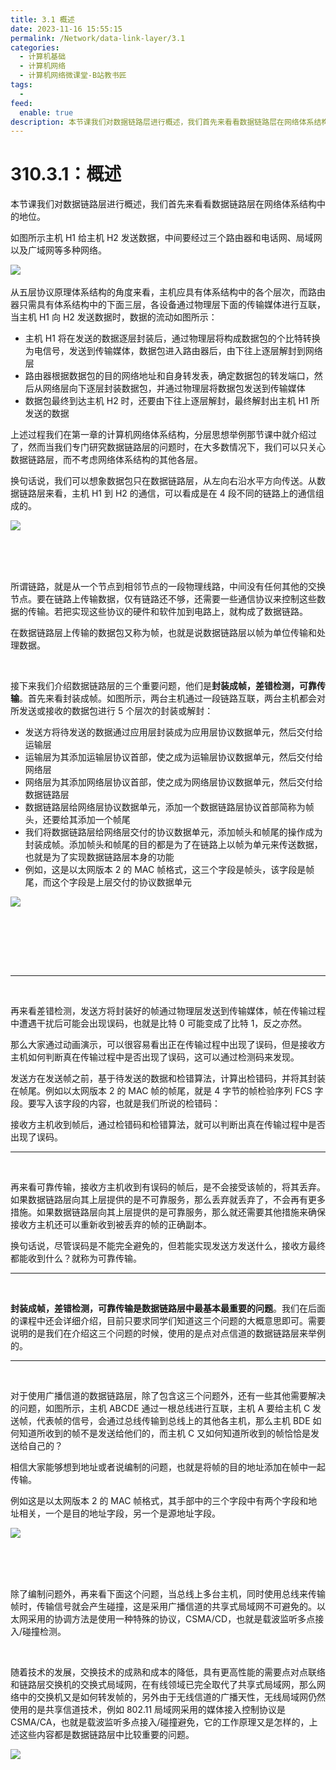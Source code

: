 ```yaml
---
title: 3.1 概述
date: 2023-11-16 15:55:15
permalink: /Network/data-link-layer/3.1
categories:
  - 计算机基础
  - 计算机网络
  - 计算机网络微课堂-B站教书匠
tags:
  - 
feed:
  enable: true
description: 本节课我们对数据链路层进行概述，我们首先来看看数据链路层在网络体系结构中的地位。如图所示主机h1给主机h2发送数据，中间要经过三个路由器和电话网、局域网以及广域网等多种网络。
---
```


# 310.3.1：概述

本节课我们对数据链路层进行概述，我们首先来看看数据链路层在网络体系结构中的地位。

<!-- more -->


如图所示主机 H1 给主机 H2 发送数据，中间要经过三个路由器和电话网、局域网以及广域网等多种网络。

​![](https://image.peterjxl.com/blog/image-20211212101453-hv2qi4d.png)​

从五层协议原理体系结构的角度来看，主机应具有体系结构中的各个层次，而路由器只需具有体系结构中的下面三层，各设备通过物理层下面的传输媒体进行互联，当主机 H1 向 H2 发送数据时，数据的流动如图所示：

* 主机 H1 将在发送的数据逐层封装后，通过物理层将构成数据包的个比特转换为电信号，发送到传输媒体，数据包进入路由器后，由下往上逐层解封到网络层
* 路由器根据数据包的目的网络地址和自身转发表，确定数据包的转发端口，然后从网络层向下逐层封装数据包，并通过物理层将数据包发送到传输媒体
* 数据包最终到达主机 H2 时，还要由下往上逐层解封，最终解封出主机 H1 所发送的数据

上述过程我们在第一章的计算机网络体系结构，分层思想举例那节课中就介绍过了，然而当我们专门研究数据链路层的问题时，在大多数情况下，我们可以只关心数据链路层，而不考虑网络体系结构的其他各层。

换句话说，我们可以想象数据包只在数据链路层，从左向右沿水平方向传送。从数据链路层来看，主机 H1 到 H2 的通信，可以看成是在 4 段不同的链路上的通信组成的。

​![](https://image.peterjxl.com/blog/image-20211212101453-hv2qi4d.png)​

‍

‍

所谓链路，就是从一个节点到相邻节点的一段物理线路，中间没有任何其他的交换节点。要在链路上传输数据，仅有链路还不够，还需要一些通信协议来控制这些数据的传输。若把实现这些协议的硬件和软件加到电路上，就构成了数据链路。

在数据链路层上传输的数据包又称为帧，也就是说数据链路层以帧为单位传输和处理数据。

‍

接下来我们介绍数据链路层的三个重要问题，他们是**封装成帧，差错检测，可靠传输**。首先来看封装成帧。如图所示，两台主机通过一段链路互联，两台主机都会对所发送或接收的数据包进行 5 个层次的封装或解封：

* 发送方将待发送的数据通过应用层封装成为应用层协议数据单元，然后交付给运输层
* 运输层为其添加运输层协议首部，使之成为运输层协议数据单元，然后交付给网络层
* 网络层为其添加网络层协议首部，使之成为网络层协议数据单元，然后交付给数据链路层
* 数据链路层给网络层协议数据单元，添加一个数据链路层协议首部简称为帧头，还要给其添加一个帧尾
* 我们将数据链路层给网络层交付的协议数据单元，添加帧头和帧尾的操作成为封装成帧。添加帧头和帧尾的目的都是为了在链路上以帧为单元来传送数据，也就是为了实现数据链路层本身的功能
* 例如，这是以太网版本 2 的 MAC 帧格式，这三个字段是帧头，该字段是帧尾，而这个字段是上层交付的协议数据单元

​![](https://image.peterjxl.com/blog/image-20211212101907-9dc8hd8.png)​

‍

‍

‍

---

‍

再来看差错检测，发送方将封装好的帧通过物理层发送到传输媒体，帧在传输过程中遭遇干扰后可能会出现误码，也就是比特 0 可能变成了比特 1，反之亦然。

那么大家通过动画演示，可以很容易看出正在传输过程中出现了误码，但是接收方主机如何判断真在传输过程中是否出现了误码，这可以通过检测码来发现。

发送方在发送帧之前，基于待发送的数据和检错算法，计算出检错码，并将其封装在帧尾。例如以太网版本 2 的 MAC 帧的帧尾，就是 4 字节的帧检验序列 FCS 字段。要写入该字段的内容，也就是我们所说的检错码：

接收方主机收到帧后，通过检错码和检错算法，就可以判断出真在传输过程中是否出现了误码。

---

‍

再来看可靠传输，接收方主机收到有误码的帧后，是不会接受该帧的，将其丢弃。如果数据链路层向其上层提供的是不可靠服务，那么丢弃就丢弃了，不会再有更多措施。如果数据链路层向其上层提供的是可靠服务，那么就还需要其他措施来确保接收方主机还可以重新收到被丢弃的帧的正确副本。

换句话说，尽管误码是不能完全避免的，但若能实现发送方发送什么，接收方最终都能收到什么？就称为可靠传输。

---

‍

**封装成帧，差错检测，可靠传输是数据链路层中最基本最重要的问题**。我们在后面的课程中还会详细介绍，目前只要求同学们知道这三个问题的大概意思即可。需要说明的是我们在介绍这三个问题的时候，使用的是点对点信道的数据链路层来举例的。

---

‍

对于使用广播信道的数据链路层，除了包含这三个问题外，还有一些其他需要解决的问题，如图所示，主机 ABCDE 通过一根总线进行互联，主机 A 要给主机 C 发送帧，代表帧的信号，会通过总线传输到总线上的其他各主机，那么主机 BDE 如何知道所收到的帧不是发送给他们的，而主机 C 又如何知道所收到的帧恰恰是发送给自己的？

相信大家能够想到地址或者说编制的问题，也就是将帧的目的地址添加在帧中一起传输。

例如这是以太网版本 2 的 MAC 帧格式，其手部中的三个字段中有两个字段和地址相关，一个是目的地址字段，另一个是源地址字段。

​![](https://image.peterjxl.com/blog/image-20211212102406-rsmpjnh.png)​

‍

‍

除了编制问题外，再来看下面这个问题，当总线上多台主机，同时使用总线来传输帧时，传输信号就会产生碰撞，这是采用广播信道的共享式局域网不可避免的。以太网采用的协调方法是使用一种特殊的协议，CSMA/CD，也就是载波监听多点接入/碰撞检测。

‍

随着技术的发展，交换技术的成熟和成本的降低，具有更高性能的需要点对点联络和链路层交换机的交换式局域网，在有线领域已完全取代了共享式局域网，那么网络中的交换机又是如何转发帧的，另外由于无线信道的广播天性，无线局域网仍然使用的是共享信道技术，例如 802.11 局域网采用的媒体接入控制协议是 CSMA/CA，也就是载波监听多点接入/碰撞避免，它的工作原理又是怎样的，上述这些内容都是数据链路层中比较重要的问题。

​![](https://image.peterjxl.com/blog/image-20211212102614-7ypdur6.png)​

‍

‍

‍
